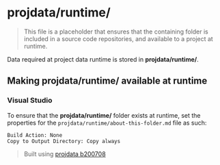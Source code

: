 ﻿# projdata/runtime/
> This file is a placeholder that ensures that the containing folder is included in a source code repositories, and available to a project at runtime.

Data required at project data runtime is stored in **projdata/runtime/**.

## Making projdata/runtime/ available at runtime
### Visual Studio
To ensure that the **projdata/runtime/** folder exists at runtime, set the properties for the `projdata/runtime/about-this-folder.md` file as such:
```
Build Action: None
Copy to Output Directory: Copy always
```

> Built using [projdata b200708](https://github.com/aprettycoolprogram/dotfiles-templates-and-gists-etc/tree/master/template/projdata)
